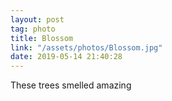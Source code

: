 ```yaml
---
layout: post
tag: photo
title: Blossom
link: "/assets/photos/Blossom.jpg"
date: 2019-05-14 21:40:28
---
```

These trees smelled amazing 